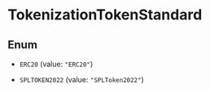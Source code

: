 

# TokenizationTokenStandard

## Enum


* `ERC20` (value: `"ERC20"`)

* `SPLTOKEN2022` (value: `"SPLToken2022"`)



